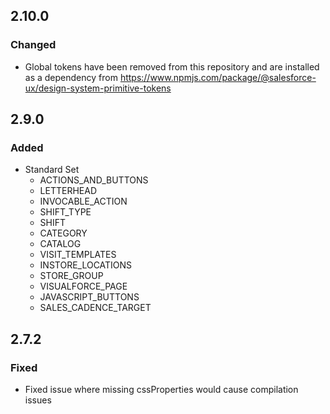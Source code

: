 <!-- Release notes authoring guidelines: http://keepachangelog.com/ -->

## 2.10.0

### Changed

- Global tokens have been removed from this repository and are installed as a dependency from https://www.npmjs.com/package/@salesforce-ux/design-system-primitive-tokens

## 2.9.0

### Added

- Standard Set
  - ACTIONS_AND_BUTTONS
  - LETTERHEAD
  - INVOCABLE_ACTION
  - SHIFT_TYPE
  - SHIFT
  - CATEGORY
  - CATALOG
  - VISIT_TEMPLATES
  - INSTORE_LOCATIONS
  - STORE_GROUP
  - VISUALFORCE_PAGE
  - JAVASCRIPT_BUTTONS
  - SALES_CADENCE_TARGET

## 2.7.2

### Fixed

- Fixed issue where missing cssProperties would cause compilation issues